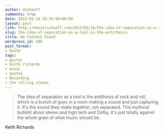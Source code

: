 ```yaml
---
author: dschaaff
comments: true
date: 2012-02-18 20:35:00+00:00
layout: post
link: http://danielschaaff.com/2012/02/18/the-idea-of-separation-as-a-tool-is-the-antithesis/
slug: the-idea-of-separation-as-a-tool-is-the-antithesis
title: No Content Found
wordpress_id: 290
post_format:
- Quote
tags:
- guitar
- keith richards
- music
- quotes
- Recording
- the rolling stones
---
```


<blockquote>The idea of separation as a tool is the antithesis of rock and roll, which is a bunch of guys in a room making a sound and just capturing it.  It's the sound they make together, not separated.  This mythical bullshit about stereo and high tech and Dolby, it's just totally against the whole grain of what music should be.</blockquote>





Keith Richards
